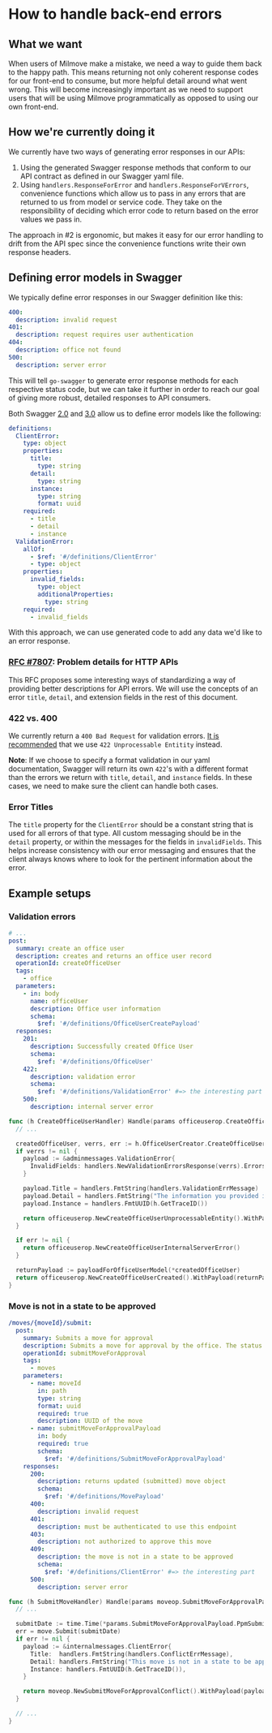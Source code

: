 # How to handle back-end errors

## What we want

When users of Milmove make a mistake, we need a way to guide them back to the
happy path. This means returning not only coherent response codes for our
front-end to consume, but more helpful detail around what went wrong. This will
become increasingly important as we need to support users that will be using
Milmove programmatically as opposed to using our own front-end.

## How we're currently doing it

We currently have two ways of generating error responses in our APIs:

1. Using the generated Swagger response methods that conform to our API contract
   as defined in our Swagger yaml file.
2. Using `handlers.ResponseForError` and `handlers.ResponseForVErrors`, convenience functions
   which allow us to pass in any errors that are returned to us from model or
   service code. They take on the responsibility of deciding which error code to
   return based on the error values we pass in.

The approach in #2 is ergonomic, but makes it easy for our error handling to
drift from the API spec since the convenience functions write their own response
headers.

## Defining error models in Swagger

We typically define error responses in our Swagger definition like this:

```yaml
400:
  description: invalid request
401:
  description: request requires user authentication
404:
  description: office not found
500:
  description: server error
```

This will tell `go-swagger` to generate error response methods for each
respective status code, but we can take it further in order to reach our goal of
giving more robust, detailed responses to API consumers.

Both Swagger [2.0](https://github.com/OAI/OpenAPI-Specification/blob/master/versions/2.0.md) and [3.0](https://swagger.io/specification/#responseObject) allow us to define error models like the following:

```yaml
definitions:
  ClientError:
    type: object
    properties:
      title:
        type: string
      detail:
        type: string
      instance:
        type: string
        format: uuid
    required:
      - title
      - detail
      - instance
  ValidationError:
    allOf:
      - $ref: '#/definitions/ClientError'
      - type: object
    properties:
      invalid_fields:
        type: object
        additionalProperties:
          type: string
    required:
      - invalid_fields
```

With this approach, we can use generated code to add any data we'd like to an
error response.

### [RFC #7807](https://tools.ietf.org/html/rfc7807): Problem details for HTTP APIs

This RFC proposes some interesting ways of standardizing a way of providing
better descriptions for API errors. We will use the concepts of an error
`title`, `detail`, and extension fields in the rest of this document.

### 422 vs. 400

We currently return a `400 Bad Request` for validation errors. [It is recommended](https://tools.ietf.org/html/rfc4918#section-11.2) that we use `422 Unprocessable Entitity` instead.

**Note**: If we choose to specify a format validation in our yaml documentation,
Swagger will return its own `422`'s with a different format than the errors we
return with `title`, `detail`, and `instance` fields. In these cases, we need to
make sure the client can handle both cases.

### Error Titles

The `title` property for the `ClientError` should be a constant string that is used for all errors of that type. All custom messaging should be in the `detail` property, or within the messages for the fields in `invalidFields`. This helps increase consistency with our error messaging and ensures that the client always knows where to look for the pertinent information about the error.

## Example setups

### Validation errors

```yaml
# ...
post:
  summary: create an office user
  description: creates and returns an office user record
  operationId: createOfficeUser
  tags:
    - office
  parameters:
    - in: body
      name: officeUser
      description: Office user information
      schema:
        $ref: '#/definitions/OfficeUserCreatePayload'
  responses:
    201:
      description: Successfully created Office User
      schema:
        $ref: '#/definitions/OfficeUser'
    422:
      description: validation error
      schema:
        $ref: '#/definitions/ValidationError' #=> the interesting part
    500:
      description: internal server error
```

```go
func (h CreateOfficeUserHandler) Handle(params officeuserop.CreateOfficeUserParams) middleware.Responder {
  // ...

  createdOfficeUser, verrs, err := h.OfficeUserCreator.CreateOfficeUser(&officeUser, transportationIDFilter)
  if verrs != nil {
    payload := &adminmessages.ValidationError{
      InvalidFields: handlers.NewValidationErrorsResponse(verrs).Errors,
    }

    payload.Title = handlers.FmtString(handlers.ValidationErrMessage)
    payload.Detail = handlers.FmtString("The information you provided is invalid.")
    payload.Instance = handlers.FmtUUID(h.GetTraceID())

    return officeuserop.NewCreateOfficeUserUnprocessableEntity().WithPayload(payload)
  }

  if err != nil {
    return officeuserop.NewCreateOfficeUserInternalServerError()
  }

  returnPayload := payloadForOfficeUserModel(*createdOfficeUser)
  return officeuserop.NewCreateOfficeUserCreated().WithPayload(returnPayload)
}
```

### Move is not in a state to be approved

```yaml
/moves/{moveId}/submit:
  post:
    summary: Submits a move for approval
    description: Submits a move for approval by the office. The status of the move will be updated to SUBMITTED
    operationId: submitMoveForApproval
    tags:
      - moves
    parameters:
      - name: moveId
        in: path
        type: string
        format: uuid
        required: true
        description: UUID of the move
      - name: submitMoveForApprovalPayload
        in: body
        required: true
        schema:
          $ref: '#/definitions/SubmitMoveForApprovalPayload'
    responses:
      200:
        description: returns updated (submitted) move object
        schema:
          $ref: '#/definitions/MovePayload'
      400:
        description: invalid request
      401:
        description: must be authenticated to use this endpoint
      403:
        description: not authorized to approve this move
      409:
        description: the move is not in a state to be approved
        schema:
          $ref: '#/definitions/ClientError' #=> the interesting part
      500:
        description: server error
```

```go
func (h SubmitMoveHandler) Handle(params moveop.SubmitMoveForApprovalParams) middleware.Responder {
  // ...

  submitDate := time.Time(*params.SubmitMoveForApprovalPayload.PpmSubmitDate)
  err = move.Submit(submitDate)
  if err != nil {
    payload := &internalmessages.ClientError{
      Title:  handlers.FmtString(handlers.ConflictErrMessage),
      Detail: handlers.FmtString("This move is not in a state to be approved - make sure the move is in state x before attempting to approve."),
      Instance: handlers.FmtUUID(h.GetTraceID()),
    }

    return moveop.NewSubmitMoveForApprovalConflict().WithPayload(payload)
  }

  // ...
}
```
